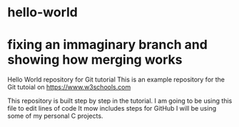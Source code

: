 # hello-world
# fixing an immaginary branch and showing how merging works

Hello World repository for Git tutorial
This is an example repository for the Git tutoial on https://www.w3schools.com

This repository is built step by step in the tutorial.
I am going to be using this file to edit lines of code
It mow includes steps for GitHub
I will be using some of my personal C projects.

